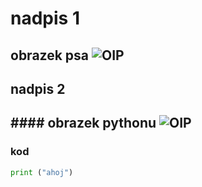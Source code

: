 # nadpis 1
## obrazek psa ![OIP](https://github.com/user-attachments/assets/1ac61da4-401c-4809-86f9-0c0315cb07b3)
## nadpis 2
## #### obrazek pythonu ![OIP](https://github.com/user-attachments/assets/f3ddfc35-3257-45ca-b424-bf5d662a6a83)


### kod
``` python
print ("ahoj")



